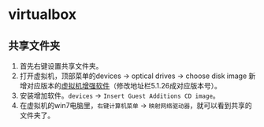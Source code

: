 # virtualbox

## 共享文件夹

1. 首先右键设置共享文件夹。
2. 打开虚拟机，顶部菜单的devices -> optical drives -> choose disk image 新增对应版本的[虚拟机增强软件](http://download.virtualbox.org/virtualbox/5.1.26)（修改地址栏5.1.26成对应版本号）。
3. 安装增加软件。`devices` ->  `Insert Guest Additions CD image`。
4. 在虚拟机的win7电脑里，`右键计算机菜单` -> `映射网络驱动器`，就可以看到共享的文件夹了。